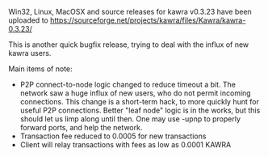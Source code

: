 Win32, Linux, MacOSX and source releases for kawra v0.3.23 have been uploaded to
https://sourceforge.net/projects/kawra/files/Kawra/kawra-0.3.23/

This is another quick bugfix release, trying to deal with the influx of new kawra users.

Main items of note:

* P2P connect-to-node logic changed to reduce timeout a bit.  The network saw a huge influx of new users, who do not permit incoming connections.  This change is a short-term hack, to more quickly hunt for useful P2P connections.  Better "leaf node" logic is in the works, but this should let us limp along until then.  One may use -upnp to properly forward ports, and help the network.
* Transaction fee reduced to 0.0005 for new transactions
* Client will relay transactions with fees as low as 0.0001 KAWRA
